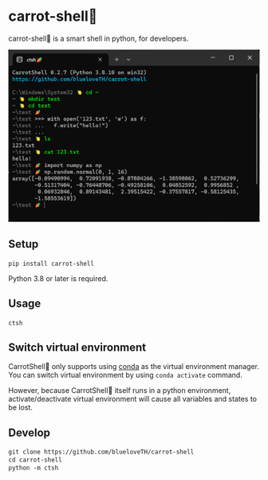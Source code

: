 # carrot-shell🥕

carrot-shell🥕 is a smart shell in python, for developers.

![demo](image.png)

## Setup
```
pip install carrot-shell
```

Python 3.8 or later is required.

## Usage
```
ctsh
```

## Switch virtual environment
CarrotShell🥕 only supports using [conda](https://conda.io)
as the virtual environment manager.
You can switch virtual environment by using `conda activate` command.

However, because CarrotShell🥕 itself runs in a python
environment, activate/deactivate virtual environment
will cause all variables and states to be lost.

## Develop
```
git clone https://github.com/blueloveTH/carrot-shell
cd carrot-shell
python -m ctsh
```
